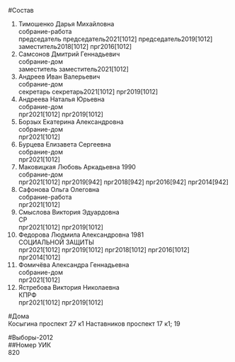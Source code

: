 #Состав  
1. Тимошенко Дарья Михайловна  
    собрание-работа  
    председатель председатель2021[1012] председатель2019[1012] заместитель2018[1012] прг2016[1012]  
2. Самсонов Дмитрий Геннадьевич  
    собрание-дом  
    заместитель заместитель2021[1012]  
3. Андреев Иван Валерьевич  
    собрание-дом  
    секретарь секретарь2021[1012] прг2019[1012]  
4. Андреева Наталья Юрьевна  
    собрание-дом  
    прг2021[1012] прг2019[1012]  
5. Борзых Екатерина Александровна  
    собрание-дом  
    прг2021[1012]  
6. Бурцева Елизавета Сергеевна  
    собрание-дом  
    прг2021[1012]  
7. Маковицкая Любовь Аркадьевна 1990  
    собрание-дом  
    прг2021[1012] прг2019[942] прг2018[942] прг2016[942] прг2014[942]  
8. Сафонова Ольга Олеговна  
    собрание-работа  
    прг2021[1012]  
9. Смыслова Виктория Эдуардовна  
    СР  
    прг2021[1012] прг2019[1012]  
10. Федорова Людмила Александровна 1981  
    СОЦИАЛЬНОЙ ЗАЩИТЫ  
    прг2021[1012] прг2019[1012] прг2018[1012] прг2016[1012] прг2014[1012]  
11. Фомичёва Александра Геннадьевна  
    собрание-дом  
    прг2021[1012]  
12. Ястребова Виктория Николаевна  
    КПРФ  
    прг2021[1012] прг2019[1012]  

#Дома  
Косыгина проспект 27 к1 Наставников проспект 17 к1; 19  
  
#Выборы-2012  
##Номер УИК  
820  
